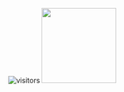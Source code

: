 ![visitors](https://visitor-badge.glitch.me/badge?page_id=page.id)
<img height="150em" src="https://github-readme-stats.vercel.app/api?username=HuuToan02&show_icons=true&hide_border=true&&count_private=true&include_all_commits=true" />
